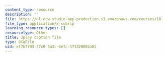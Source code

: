 ```yaml
---
content_type: resource
description: ''
file: https://ol-ocw-studio-app-production.s3.amazonaws.com/courses/18-02-multivariable-calculus-fall-2007/ef7b770337c03a3c4efc17132000ba61_wu8kXZSAp20.srt
file_type: application/x-subrip
learning_resource_types: []
resourcetype: Other
title: 3play caption file
type: OCWFile
uid: ef7b7703-37c0-3a3c-4efc-17132000ba61
---
```

